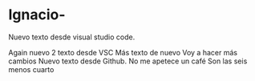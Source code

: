 # Ignacio-

Nuevo texto desde visual studio code.

Again nuevo 2 texto desde VSC
Más texto de nuevo
Voy a hacer más cambios
Nuevo texto desde Github.
No me apetece un café
Son las seis menos cuarto



